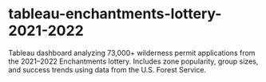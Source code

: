 # tableau-enchantments-lottery-2021-2022
Tableau dashboard analyzing 73,000+ wilderness permit applications from the 2021–2022 Enchantments lottery. Includes zone popularity, group sizes, and success trends using data from the U.S. Forest Service.
